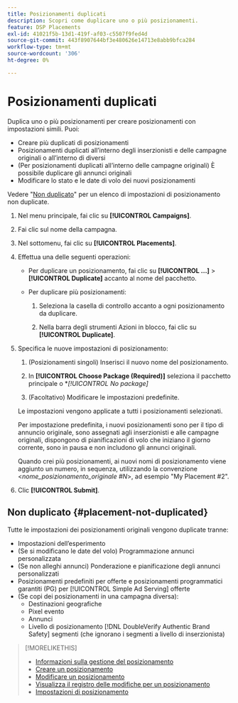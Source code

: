 ```yaml
---
title: Posizionamenti duplicati
description: Scopri come duplicare uno o più posizionamenti.
feature: DSP Placements
exl-id: 41021f5b-13d1-419f-af03-c5507f9fed4d
source-git-commit: 443f8907644bf3e480626e14713e8abb9bfca284
workflow-type: tm+mt
source-wordcount: '306'
ht-degree: 0%

---
```


# Posizionamenti duplicati

<!-- Some placements don't have this option. Clarify which placement types aren't eligible -- is it PG placements, or all placements using private inventory? And anything else? -->

Duplica uno o più posizionamenti per creare posizionamenti con impostazioni simili. Puoi:

* Creare più duplicati di posizionamenti
* Posizionamenti duplicati all’interno degli inserzionisti e delle campagne originali o all’interno di diversi
* (Per posizionamenti duplicati all’interno delle campagne originali) È possibile duplicare gli annunci originali
* Modificare lo stato e le date di volo dei nuovi posizionamenti

Vedere &quot;[Non duplicato](#placement-not-duplicated)&quot; per un elenco di impostazioni di posizionamento non duplicate.

1. Nel menu principale, fai clic su **[!UICONTROL Campaigns]**.

1. Fai clic sul nome della campagna.

1. Nel sottomenu, fai clic su **[!UICONTROL Placements]**.

1. Effettua una delle seguenti operazioni:

   * Per duplicare un posizionamento, fai clic su  **[!UICONTROL ...]** > **[!UICONTROL Duplicate]** accanto al nome del pacchetto.

   * Per duplicare più posizionamenti:

      1. Seleziona la casella di controllo accanto a ogni posizionamento da duplicare.

      1. Nella barra degli strumenti Azioni in blocco, fai clic su **[!UICONTROL Duplicate]**.

1. Specifica le nuove impostazioni di posizionamento:

   1. (Posizionamenti singoli) Inserisci il nuovo nome del posizionamento.

   1. In **[!UICONTROL Choose Package (Required)]** seleziona il pacchetto principale o **[!UICONTROL No package]*

   1. (Facoltativo) Modificare le impostazioni predefinite.

   Le impostazioni vengono applicate a tutti i posizionamenti selezionati.

   Per impostazione predefinita, i nuovi posizionamenti sono per il tipo di annuncio originale, sono assegnati agli inserzionisti e alle campagne originali, dispongono di pianificazioni di volo che iniziano il giorno corrente, sono in pausa e non includono gli annunci originali.

   Quando crei più posizionamenti, ai nuovi nomi di posizionamento viene aggiunto un numero, in sequenza, utilizzando la convenzione &lt;*nome_posizionamento_originale #N*>, ad esempio &quot;My Placement #2&quot;.

1. Clic **[!UICONTROL Submit]**.

## Non duplicato {#placement-not-duplicated}

Tutte le impostazioni dei posizionamenti originali vengono duplicate tranne:

* Impostazioni dell’esperimento
* (Se si modificano le date del volo) Programmazione annunci personalizzata
* (Se non alleghi annunci) Ponderazione e pianificazione degli annunci personalizzati
* Posizionamenti predefiniti per offerte e posizionamenti programmatici garantiti (PG) per [!UICONTROL Simple Ad Serving] offerte
* (Se copi dei posizionamenti in una campagna diversa):
   * Destinazioni geografiche
   * Pixel evento
   * Annunci
   * Livello di posizionamento [!DNL DoubleVerify Authentic Brand Safety] segmenti (che ignorano i segmenti a livello di inserzionista)

>[!MORELIKETHIS]
>
>* [Informazioni sulla gestione del posizionamento](placement-about.md)
>* [Creare un posizionamento](placement-create.md)
>* [Modificare un posizionamento](placement-edit.md)
>* [Visualizza il registro delle modifiche per un posizionamento](placement-change-log.md)
>* [Impostazioni di posizionamento](placement-settings.md)

